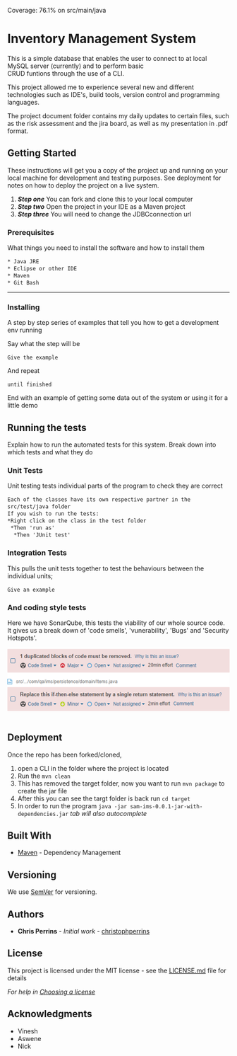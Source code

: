 Coverage: 76.1% on src/main/java  

# Inventory Management System

This is a simple database that enables the user to connect to at local MySQL server (currently) and to perform basic  
CRUD funtions through the use of a CLI. 

This project allowed me to experience several new and different technologies such as IDE's, build tools, version control and programming languages. 

The project document folder contains my daily updates to certain files, such as the risk assessment and the jira board, as well as my presentation in .pdf format. 

## Getting Started

These instructions will get you a copy of the project up and running on your local machine for development and testing purposes. See deployment for notes on how to deploy the project on a live system.

1. **_Step one_** You can fork and clone this to your local computer  
2. **_Step two_** Open the project in your IDE as a Maven project  
3. **_Step three_** You will need to change the JDBCconnection url
### Prerequisites

What things you need to install the software and how to install them

```
* Java JRE
* Eclipse or other IDE
* Maven 
* Git Bash
```
---

### Installing

A step by step series of examples that tell you how to get a development env running

Say what the step will be

```
Give the example
```

And repeat

```
until finished
```

End with an example of getting some data out of the system or using it for a little demo

## Running the tests

Explain how to run the automated tests for this system. Break down into which tests and what they do

### Unit Tests 

Unit testing tests individual parts of the program to check they are correct

```
Each of the classes have its own respective partner in the src/test/java folder  
If you wish to run the tests:
*Right click on the class in the test folder
 *Then 'run as' 
  *Then 'JUnit test'  
```

### Integration Tests 
This pulls the unit tests together to test the behaviours between the individual units;

```
Give an example
```

### And coding style tests

Here we have SonarQube, this tests the viability of our whole source code.  
It gives us a break down of 'code smells', 'vunerability', 'Bugs' and 'Security Hotspots'. 

![](Project%20Diagrams/SQEG.png)

```

```


## Deployment

Once the repo has been forked/cloned,
1. open a CLI in the folder where the project is located
2. Run the ```mvn clean```
3. This has removed the target folder, now you want to run ```mvn package``` to create the jar file
4. After this you can see the targt folder is back run ```cd target```
5. In order to run the program ```java -jar sam-ims-0.0.1-jar-with-dependencies.jar``` _tab will also autocomplete_
## Built With

* [Maven](https://maven.apache.org/) - Dependency Management

## Versioning

We use [SemVer](http://semver.org/) for versioning.

## Authors

* **Chris Perrins** - *Initial work* - [christophperrins](https://github.com/christophperrins)

## License

This project is licensed under the MIT license - see the [LICENSE.md](LICENSE.md) file for details 

*For help in [Choosing a license](https://choosealicense.com/)*

## Acknowledgments

* Vinesh 
* Aswene
* Nick
